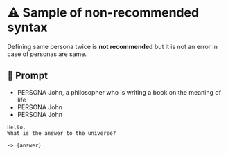 # ⚠ Sample of non-recommended syntax

Defining same persona twice is **not recommended** but it is not an error in case of personas are same.

## 💬 Prompt

-   PERSONA John, a philosopher who is writing a book on the meaning of life
-   PERSONA John
-   PERSONA John

```
Hello,
What is the answer to the universe?
```

`-> {answer}`
